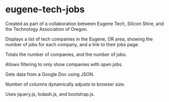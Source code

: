 # eugene-tech-jobs

Created as part of a collaboration between Eugene Tech, Silicon Shire, and the Technology Association of Oregon. 

Displays a list of tech companies in the Eugene, OR area, showing the number of jobs for each company, and a link to their jobs page. 

Totals the number of companies, and the number of jobs. 

Allows filtering to only show companies with open jobs. 

Gets data from a Google Doc using JSON. 

Number of columns dynamically adjusts to browser size. 

Uses jquery.js, lodash.js, and bootstrap.js. 

